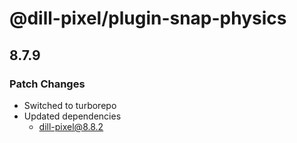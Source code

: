 # @dill-pixel/plugin-snap-physics

## 8.7.9

### Patch Changes

- Switched to turborepo
- Updated dependencies
  - dill-pixel@8.8.2
